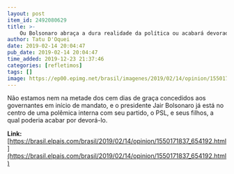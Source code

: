 ```yaml
---
layout: post
item_id: 2492080629
title: >-
    Ou Bolsonaro abraça a dura realidade da política ou acabará devorado por ela
author: Tatu D'Oquei
date: 2019-02-14 20:04:47
pub_date: 2019-02-14 20:04:47
time_added: 2019-12-23 21:37:46
categories: [refletimos]
tags: []
image: https://ep00.epimg.net/brasil/imagenes/2019/02/14/opinion/1550171837_654192_1550172476_rrss_normal.jpg
---
```


Não estamos nem na metade dos cem dias de graça concedidos aos governantes em início de mandato, e o presidente Jair Bolsonaro já está no centro de uma polêmica interna com seu partido, o PSL, e seus filhos, a qual poderia acabar por devorá-lo.

**Link:** [https://brasil.elpais.com/brasil/2019/02/14/opinion/1550171837_654192.html](https://brasil.elpais.com/brasil/2019/02/14/opinion/1550171837_654192.html)

